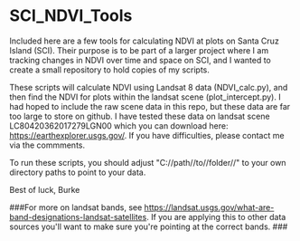 # SCI_NDVI_Tools
Included here are a few tools for calculating NDVI at plots on Santa Cruz Island (SCI). Their purpose is to be part of a larger project where I am tracking changes in NDVI over time and space on SCI, and I wanted to create a small repository to hold copies of my scripts. 

These scripts will calculate NDVI using Landsat 8 data (NDVI_calc.py), and then find the NDVI for plots within the landsat scene (plot_intercept.py). I had hoped to include the raw scene data in this repo, but these data are far too large to store on github. I have tested these data on landsat scene LC80420362017279LGN00 which you can download here: https://earthexplorer.usgs.gov/. If you have difficulties, please contact me via the commments. 

To run these scripts, you should adjust "C://path//to//folder//" to your own directory paths to point to your data. 

Best of luck,
Burke


###For more on landsat bands, see https://landsat.usgs.gov/what-are-band-designations-landsat-satellites. If you are applying this to other data sources you'll want to make sure you're pointing at the correct bands. ###
